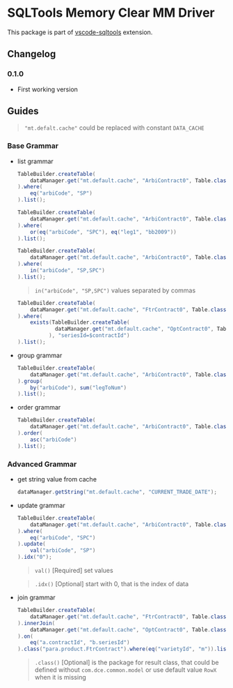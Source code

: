 # SQLTools Memory Clear MM Driver

This package is part of [vscode-sqltools](https://vscode-sqltools.mteixeira.dev/?umd_source=repository&utm_medium=readme&utm_campaign=pg) extension.

## Changelog

### 0.1.0

- First working version

## Guides

> `"mt.defalt.cache"` could be replaced with constant `DATA_CACHE`

### Base Grammar

- list grammar

    ```java
    TableBuilder.createTable(
        dataManager.get("mt.default.cache", "ArbiContract0", Table.class)
    ).where(
        eq("arbiCode", "SP")
    ).list();
    ```

    ```java
    TableBuilder.createTable(
        dataManager.get("mt.default.cache", "ArbiContract0", Table.class)
    ).where(
        or(eq("arbiCode", "SPC"), eq("leg1", "bb2009"))
    ).list();
    ```

    ```java
    TableBuilder.createTable(
        dataManager.get("mt.default.cache", "ArbiContract0", Table.class)
    ).where(
        in("arbiCode", "SP,SPC")
    ).list();
    ```

    > `in("arbiCode", "SP,SPC")` values separated by commas

    ```java
    TableBuilder.createTable(
        dataManager.get("mt.default.cache", "FtrContract0", Table.class)
    ).where(
        exists(TableBuilder.createTable(
                dataManager.get("mt.default.cache", "OptContract0", Table.class)
              ), "seriesId=$contractId")
    ).list();
    ```

- group grammar

    ```java
    TableBuilder.createTable(
        dataManager.get("mt.default.cache", "ArbiContract0", Table.class)
    ).group(
        by("arbiCode"), sum("legToNum")
    ).list();
    ```

- order grammar

    ```java
    TableBuilder.createTable(
        dataManager.get("mt.default.cache", "ArbiContract0", Table.class)
    ).order(
        asc("arbiCode")
    ).list();
    ```

### Advanced Grammar

- get string value from cache

    ```java
    dataManager.getString("mt.default.cache", "CURRENT_TRADE_DATE");
    ```

- update grammar

    ```java
    TableBuilder.createTable(
        dataManager.get("mt.default.cache", "ArbiContract0", Table.class)
    ).where(
        eq("arbiCode", "SPC")
    ).update(
        val("arbiCode", "SP")
    ).idx("0");
    ```

    > `val()` [Required] set values

    > `.idx()` [Optional] start with 0, that is the index of data

- join grammar

    ```java
    TableBuilder.createTable(
        dataManager.get("mt.default.cache", "FtrContract0", Table.class), "a"
    ).innerJoin(
        dataManager.get("mt.default.cache", "OptContract0", Table.class), "b"
    ).on(
        eq("a.contractId", "b.seriesId")
    ).class("para.product.FtrContract").where(eq("varietyId", "m")).list();
    ```

    > `.class()` [Optional] is the package for result class, that could be defined without `com.dce.common.model` or use default value `RowX` when it is missing